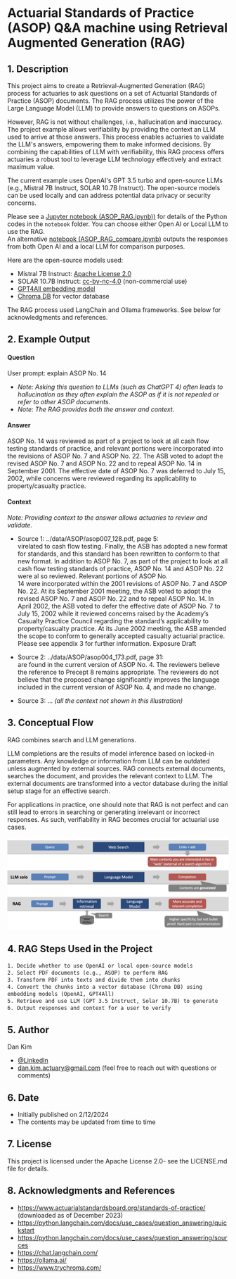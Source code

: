 # Actuarial Standards of Practice (ASOP) Q&A machine using Retrieval Augmented Generation (RAG)
## 1. Description
This project aims to create a Retrieval-Augmented Generation (RAG) process for actuaries to ask questions on a set of Actuarial Standards of Practice (ASOP) documents. The RAG process utilizes the power of the Large Language Model (LLM) to provide answers to questions on ASOPs.

However, RAG is not without challenges, i.e., hallucination and inaccuracy. The project example allows verifiability by providing the context an LLM used to arrive at those answers. This process enables actuaries to validate the LLM's answers, empowering them to make informed decisions. By combining the capabilities of LLM with verifiability, this RAG process offers actuaries a robust tool to leverage LLM technology effectively and extract maximum value.

The current example uses OpenAI's GPT 3.5 turbo and open-source LLMs (e.g., Mistral 7B Instruct, SOLAR 10.7B Instruct). The open-source models can be used locally and can address potential data privacy or security concerns.

Please see a [Jupyter notebook (ASOP_RAG.ipynb))](./notebook/ASOP_RAG.ipynb) for details of the Python codes in the `notebook` folder. You can choose either Open AI or Local LLM to use the RAG.  
An alternative [notebook (ASOP_RAG_compare.ipynb)](./notebook/ASOP_RAG_compare.ipynb) outputs the responses from both Open AI and a local LLM for comparison purposes.

Here are the open-source models used:
- Mistral 7B Instruct: [Apache License 2.0](https://ollama.com/library/mistral/blobs/sha256:43070e2d4e532684de521b885f385d0841030efa2b1a20bafb76133a5e1379c1)
- SOLAR 10.7B Instruct: [cc-by-nc-4.0](https://huggingface.co/upstage/SOLAR-10.7B-Instruct-v1.0) (non-commercial use)
- [GPT4All embedding model](https://python.langchain.com/docs/integrations/text_embedding/gpt4all)
- [Chroma DB](https://www.trychroma.com/) for vector database

The RAG process used LangChain and Ollama frameworks. See below for acknowledgments and references.

## 2. Example Output

#### Question
User prompt: explain ASOP No. 14  
- *Note: Asking this question to LLMs (such as ChatGPT 4) often leads to hallucination as they often explain the ASOP as if it is not repealed or refer to other ASOP documents.*
- *Note: The RAG provides both the answer and context.*

#### Answer
ASOP No. 14 was reviewed as part of a project to look at all cash flow testing standards of practice, and relevant portions were incorporated into the revisions of ASOP No. 7 and ASOP No. 22. The ASB voted to adopt the revised ASOP No. 7 and ASOP No. 22 and to repeal ASOP No. 14 in September 2001. The effective date of ASOP No. 7 was deferred to July 15, 2002, while concerns were reviewed regarding its applicability to property/casualty practice.

#### Context
*Note: Providing context to the answer allows actuaries to review and validate.*
- Source 1: ../data/ASOP/asop007_128.pdf, page 5:  
virelated to cash flow testing. Finally, the ASB has adopted a new format for standards, and this standard has been rewritten to conform to that new format. In addition to ASOP No. 7, as part of the project to look at all cash flow testing standards of practice, ASOP No. 14 and ASOP No. 22 were al so reviewed. Relevant portions of ASOP No.  
14 were incorporated within the 2001 revisions of ASOP No. 7 and ASOP No. 22. At its September 2001 meeting, the ASB voted to adopt the revised ASOP No. 7 and ASOP No. 22 and to repeal ASOP No. 14. In April 2002, the ASB voted to defer the effective date of ASOP No. 7 to July 15, 2002 while it reviewed concerns raised by the Academy’s Casualty Practice Council regarding the standard’s applicability to property/casualty practice. At its June 2002 meeting, the ASB amended the scope to conform to generally accepted casualty actuarial practice. Please see appendix 3 for further information. Exposure Draft

- Source 2: ../data/ASOP/asop004_173.pdf, page 31:  
are found in the current version of ASOP No. 4. The reviewers believe the reference to Precept 8 remains appropriate. The reviewers do not believe that the proposed change significantly improves the language included in the current version of ASOP No. 4, and made no change.  

- Source 3: ... *(all the context not shown in this illustration)*

## 3. Conceptual Flow
RAG combines search and LLM generations.  

LLM completions are the results of model inference based on locked-in parameters. Any knowledge or information from LLM can be outdated unless augmented by external sources. RAG connects external documents, searches the document, and provides the relevant context to LLM. The external documents are transformed into a vector database during the initial setup stage for an effective search.  

For applications in practice, one should note that RAG is not perfect and can still lead to errors in searching or generating irrelevant or incorrect responses. As such, verifiability in RAG becomes crucial for actuarial use cases.

![RAG concept](./images/RAG_concept.png)

## 4. RAG Steps Used in the Project
    1. Decide whether to use OpenAI or local open-source models
    2. Select PDF documents (e.g., ASOP) to perform RAG
    3. Transform PDF into texts and divide them into chunks
    4. Convert the chunks into a vector database (Chroma DB) using embedding models (OpenAI, GPT4All)
    5. Retrieve and use LLM (GPT 3.5 Instruct, Solar 10.7B) to generate
    6. Output responses and context for a user to verify

## 5. Author
Dan Kim 

- [@LinkedIn](https://www.linkedin.com/in/dan-kim-4aaa4b36/)
- dan.kim.actuary@gmail.com (feel free to reach out with questions or comments)

## 6. Date
- Initially published on 2/12/2024
- The contents may be updated from time to time
  
## 7. License
This project is licensed under the Apache License 2.0- see the LICENSE.md file for details.

## 8. Acknowledgments and References
- https://www.actuarialstandardsboard.org/standards-of-practice/ (downloaded as of December 2023)
- https://python.langchain.com/docs/use_cases/question_answering/quickstart
- https://python.langchain.com/docs/use_cases/question_answering/sources
- https://chat.langchain.com/
- https://ollama.ai/
- https://www.trychroma.com/
